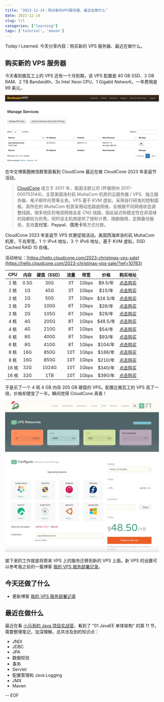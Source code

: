 ```yaml
---
title: "2023-12-14｜购买新的VPS服务器、最近在做什么"
date: 2023-12-14
slug: til
categories: ["learning"]
tags: ['tutorial', 'maven']
---
```


Today I Learned. 今天分享内容：购买新的 VPS 服务器、最近在做什么。

## 购买新的 VPS 服务器

今天看到搬瓦工上的 VPS 还有一个月到期，该 VPS 配置是 40 GB SSD、2 GB RAM、2 TB Bandwidth、3x Intel Xeon CPU、1 Gigabit Network，一年费用是 99 美元。

![bwg-vps-bill-2023](../../../static/images/bwg-vps-bill-2023.webp)

在中文博客圈微信群里面看到 CloudCone 最近在做 CloudCone 2023 年圣诞节活动。

> [CloudCone](https://app.cloudcone.com.cn/?ref=10783) 成立于 2017 年，美国注册公司 (怀俄明州 2017-000753144)。主营美国洛杉矶 MultaCom 机房的云服务器 / VPS、独立服务器、电子邮件托管等业务。VPS 基于 KVM 虚拟，采用自行研发的控制面板。其所在的 MultaCom 机房采用动态路由网络，会根据不同网络状态调整线路，很多地区的电信网络会走 CN2 线路，因此延迟和稳定性在非高峰时段都较为优秀。同时该主机商提供了按秒计费、随删随用、定期备份服务。支持**支付宝**、**Paypal**、**信用卡**等方式付款。

CloudCone 2023 年圣诞节 VPS 优惠促销活动。美国西海岸洛杉矶 MultaCom 机房，千兆带宽，1 个 IPv4 地址，3 个 IPv6 地址，基于 KVM 虚拟，SSD Cached RAID 10 存储。

活动地址：[https://hello.cloudcone.com/2023-christmas-vps-sale](https://hello.cloudcone.com/2023-christmas-vps-sale/?ref=10783)

|  CPU  | 内存 | 硬盘（SSD） | 流量 | 带宽  |   价格   |                                         购买地址                                         |
| :---: | :--: | :---------: | :--: | :---: | :------: | :--------------------------------------------------------------------------------------: |
| 1 核  | 0.5G |     30G     |  3T  | 1Gbps | $9.5/年  | [点击购买](https://app.cloudcone.com.cn/vps/220/create?ref=10783&token=xmas-cs-vps-23-1) |
| 2 核  |  1G  |     45G     |  3T  | 1Gbps |  $15/年  | [点击购买](https://app.cloudcone.com.cn/vps/221/create?ref=10783&token=xmas-cs-vps-23-2) |
| 2 核  |  1G  |     50G     |  3T  | 1Gbps | $16.5/年 |  [点击购买](https://app.cloudcone.com.cn/vps/212/create?ref=10783&token=xmas-vps-23-1)   |
| 2 核  |  2G  |    100G     |  6T  | 1Gbps |  $26/年  | [点击购买](https://app.cloudcone.com.cn/vps/222/create?ref=10783&token=xmas-cs-vps-23-3) |
| 2 核  |  2G  |    105G     |  6T  | 1Gbps |  $29/年  |  [点击购买](https://app.cloudcone.com.cn/vps/213/create?ref=10783&token=xmas-vps-23-2)   |
| 4 核  |  4G  |    205G     |  8T  | 1Gbps | $48.5/年 | [点击购买](https://app.cloudcone.com.cn/vps/223/create?ref=10783&token=xmas-cs-vps-23-4) |
| 4 核  |  4G  |    210G     |  8T  | 1Gbps |  $54/年  |  [点击购买](https://app.cloudcone.com.cn/vps/214/create?ref=10783&token=xmas-vps-23-3)   |
| 6 核  |  8G  |    400G     |  8T  | 1Gbps |  $93/年  | [点击购买](https://app.cloudcone.com.cn/vps/224/create?ref=10783&token=xmas-cs-vps-23-5) |
| 6 核  |  8G  |    410G     |  8T  | 1Gbps | $104/年  | [点击购买](https://app.cloudcone.com.cn/vps/215/create?ref=10783&token=xmas-cs-vps-23-4) |
| 8 核  | 16G  |    850G     | 10T  | 1Gbps | $188/年  | [点击购买](https://app.cloudcone.com.cn/vps/225/create?ref=10783&token=xmas-cs-vps-23-6) |
| 8 核  | 16G  |    850G     | 10T  | 1Gbps | $210/年  |  [点击购买](https://app.cloudcone.com.cn/vps/216/create?ref=10783&token=xmas-vps-23-5)   |
| 16 核 | 32G  |    1024G    | 10T  | 1Gbps | $340/年  | [点击购买](https://app.cloudcone.com.cn/vps/226/create?ref=10783&token=xmas-cs-vps-23-7) |
| 16 核 | 32G  |     1TB     | 10T  | 1Gbps | $390/年  |  [点击购买](https://app.cloudcone.com.cn/vps/217/create?ref=10783&token=xmas-vps-23-6)   |

于是买了一个 4 核 4 GB 内存 205 GB 硬盘的 VPS。配置比搬瓦工的 VPS 高了一倍，价格却便宜了一半。瞬间觉得 CloudCone 真香！

![cloudcone-vps-bill](../../../static/images/cloudcone-vps-bill.webp)

接下来的工作就是将原来 VPS 上的服务迁移到新的 VPS 上面。新 VPS 的设置可以参考我之前的一篇博客 [我的 VPS 服务部署记录](https://blog.chensoul.cc/posts/2023/01/25/notes-about-deploy-services-in-vps/)。


## 今天还做了什么

- 更新博客 [我的 VPS 服务部署记录](https://blog.chensoul.cc/posts/2023/01/25/notes-about-deploy-services-in-vps/)

## 最近在做什么

最近在看 [小马哥的 Java 项目实战营](https://u.geekbang.org/subject/java2nd)，看到了 "01 JavaEE 单体架构" 的第 11 节，需要整理笔记，加深理解。总共涉及到的知识点：

- JNDI
- JDBC
- JPA
- 数据校验
- 事务
- Servlet
- 配置管理和 Java Logging
- JMX
- Maven

-- EOF
